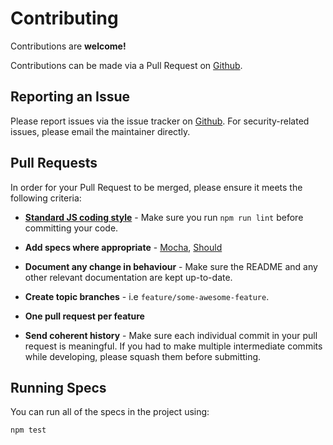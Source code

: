 # Contributing

Contributions are **welcome!**

Contributions can be made via a Pull Request on [Github](https://github.com/mike182uk/cellref).

## Reporting an Issue

Please report issues via the issue tracker on [Github](https://github.com/mike182uk/cellref). For security-related issues, please email the maintainer directly.

## Pull Requests

In order for your Pull Request to be merged, please ensure it meets the following criteria:

- **[Standard JS coding style](http://standardjs.com/index.html)** - Make sure you run `npm run lint` before committing your code.

- **Add specs where appropriate** - [Mocha](http://mochajs.org/), [Should](https://shouldjs.github.io/)

- **Document any change in behaviour** - Make sure the README and any other relevant documentation are kept up-to-date.

- **Create topic branches** - i.e `feature/some-awesome-feature`.

- **One pull request per feature**

- **Send coherent history** - Make sure each individual commit in your pull request is meaningful. If you had to make multiple intermediate commits while developing, please squash them before submitting.

## Running Specs

You can run all of the specs in the project using:

```bash
npm test
```
